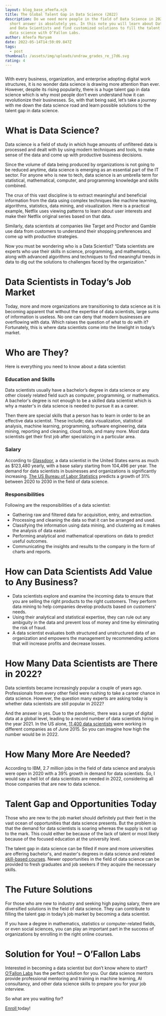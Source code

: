 ```yaml
---
layout: blog_base_afeefa.njk
title: The Global Talent Gap in Data Science (2022)
description: Do we need more people in the field of Data Science in 2022? The
  short answer is absolutely yes. In this note you will learn about Data Science
  and Data Scientists and find customized solutions to fill the talent gap in
  data science with O’Fallon Labs.
author: Afeefa Maryam
date: 2022-05-14T14:59:09.847Z
tags:
  - post
thumbnail: /assets/img/uploads/undraw_grades_re_j7d6.svg
rating: 4
---
```

<img src="/assets/img/uploads/undraw_grades_re_j7d6.svg" class="img-fluid" alt="" >



With every business, organization, and enterprise adopting digital work structures, it is no wonder data science is drawing more attention than ever. However, despite its rising popularity, there is a huge talent gap in data science which is why most people don’t even understand how it can revolutionize their businesses. So, with that being said, let’s take a journey with me down the data science road and learn possible solutions to the talent gap in data science.

<h1> What is Data Science?  </h1>

Data science is a field of study in which huge amounts of unfiltered data is processed and dealt with by using modern techniques and tools, to make sense of the data and come up with productive business decisions.

Since the volume of data being produced by organizations is not going to be reduced anytime, data science is emerging as an essential part of the IT sector. For anyone who is new to tech, data science is an umbrella term for statistical, mathematical, computer, and programming knowledge and skills combined. 

The crux of this vast discipline is to extract meaningful and beneficial information from the data using complex techniques like machine learning, algorithms, statistics, data mining, and visualization. Here is a practical example, Netflix uses viewing patterns to learn about user interests and make their Netflix original series based on that data.

Similarly, data scientists at companies like Target and Proctor and Gamble use data from customers to understand their shopping preferences and come up with productive strategies.

Now you must be wondering who is a Data Scientist? “Data scientists are experts who use their skills in science, programming, and mathematics, along with advanced algorithms and techniques to find meaningful trends in data to dig out the solutions to challenges faced by the organization.” 

<h1>Data Scientists in Today’s Job Market</h1>

Today, more and more organizations are transitioning to data science as it is becoming apparent that without the expertise of data scientists, large sums of information is useless. No one can deny that modern businesses are overflowing with data. Which raises the question of what to do with it? Fortunately, this is where data scientists come into the limelight in today’s market. 

<h1>Who are They?  </h1>

Here is everything you need to know about a data scientist: 

<h3>Education and Skills</h3>

Data scientists usually have a bachelor’s degree in data science or any other closely related field such as computer, programming, or mathematics. A bachelor's degree is not enough to be a skilled data scientist which is why a master's in data science is needed to pursue it as a career.

Then there are special skills that a person has to learn in order to be an effective data scientist. These include; data visualization, statistical analysis, machine learning, programming, software engineering, data mining, reporting and cleaning, cloud tools, and many more. Most data scientists get their first job after specializing in a particular area. 

<h3>Salary</h3>

According to [Glassdoor](https://www.glassdoor.com/Salaries/data-scientist-salary-SRCH_KO0,14.htm), a data scientist in the United States earns as much as $123,480 yearly, with a base salary starting from 104,496 per year. The demand for data scientists in businesses and organizations is significantly increasing. [The US Bureau of Labor Statistics](https://www.bls.gov/ooh/about/data-for-occupations-not-covered-in-detail.htm) predicts a growth of 31% between 2020 to 2030 in the field of data science. 

<h3>Responsibilities </h3>

Following are the responsibilities of a data scientist: 

* Gathering raw and filtered data for acquisition, entry, and extraction. 
* Processing and cleaning the data so that it can be arranged and used. 
* Classifying the information using data mining, and clustering as it makes the analysis of data easier. 
* Performing analytical and mathematical operations on data to predict useful outcomes.
* Communicating the insights and results to the company in the form of charts and reports. 

<h1>How can Data Scientists Add Value to Any Business? </h1>

* Data scientists explore and examine the incoming data to ensure that you are selling the right products to the right customers. They perform data mining to help companies develop products based on customers’ needs.  
* Using their analytical and statistical expertise, they can rule out any ambiguity in the data and prevent loss of money and time by eliminating the risk of fraud. 
* A data scientist evaluates both structured and unstructured data of an organization and empowers the management by recommending actions that will increase profits and decrease losses.

<h1>How Many Data Scientists are There in 2022? </h1>

Data scientists became increasingly popular a couple of years ago. Professionals from every other field were rushing to take a career chance in data science. However, the question many experts are asking today is whether data scientists are still popular in 2022?  

And the answer is yes. Due to the pandemic, there was a surge of digital data at a global level, leading to a record number of data scientists hiring in the year 2021. In the US alone, [11,400 data scientists](https://www.stitchdata.com/resources/the-state-of-data-science/#:~:text=We%20found%2011%2C400%20data%20scientists%20currently%20employed%20by%20companies%20known%20to%20LinkedIn.) were working in different companies as of June 2015. So you can imagine how high the number would be in 2022. 

<h1> How Many More Are Needed? </h1> 

According to IBM, 2.7 million jobs in the field of data science and analysis were open in 2020 with a 39% growth in demand for data scientists. So, I would say a hell lot of data scientists are needed in 2022, considering all those companies that are new to data science. 

<h1>Talent Gap and Opportunities Today </h1>

Those who are new to the job market should definitely put their feet in the vast ocean of opportunities that data science presents. But the problem is that the demand for data scientists is soaring whereas the supply is not up to the mark. This could either be because of the lack of talent or most likely because of the focused education at the university level. 

The talent gap in data science can be filled if more and more universities are offering bachelor's, and master's degrees in data science and related [skill-based courses](https://saeedmirshekari.com/blog/2022-03-14-test/). Newer opportunities in the field of data science can be provided to fresh graduates and job seekers if they acquire the necessary skills. 

<h1>The Future Solutions </h1>

For those who are new to industry and seeking high paying salary, there are diversified solutions in the field of data science. They can contribute to filling the talent gap in today’s job market by becoming a data scientist. 

If you have a degree in mathematics, statistics or computer-related fields, or even social sciences, you can play an important part in the success of organizations by enrolling in the right online courses. 

<h1>Solution for You!  – O’Fallon Labs </h1>

Interested in becoming a data scientist but don’t know where to start? [O’Fallon Labs](https://saeedmirshekari.com/) has the perfect solution for you. Our data science mentors provide professional mentoring and training in machine learning, Al consultancy, and other data science skills to prepare you for your job interview. 

So what are you waiting for? 

[Enroll ](https://saeedmirshekari.com/services/)today!